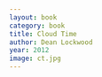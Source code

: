 ```yaml
---
layout: book
category: book
title: Cloud Time
author: Dean Lockwood
year: 2012
image: ct.jpg
---
```


